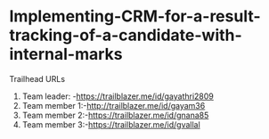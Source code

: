 
# Implementing-CRM-for-a-result-tracking-of-a-candidate-with-internal-marks
 
 Trailhead URLs

 
 1. Team leader: -https://trailblazer.me/id/gayathri2809
 2. Team member 1:-http://trailblazer.me/id/gayam36
 3. Team member 2:-https://trailblazer.me/id/gnana85
 4. Team member 3:-https://trailblazer.me/id/gvallal
